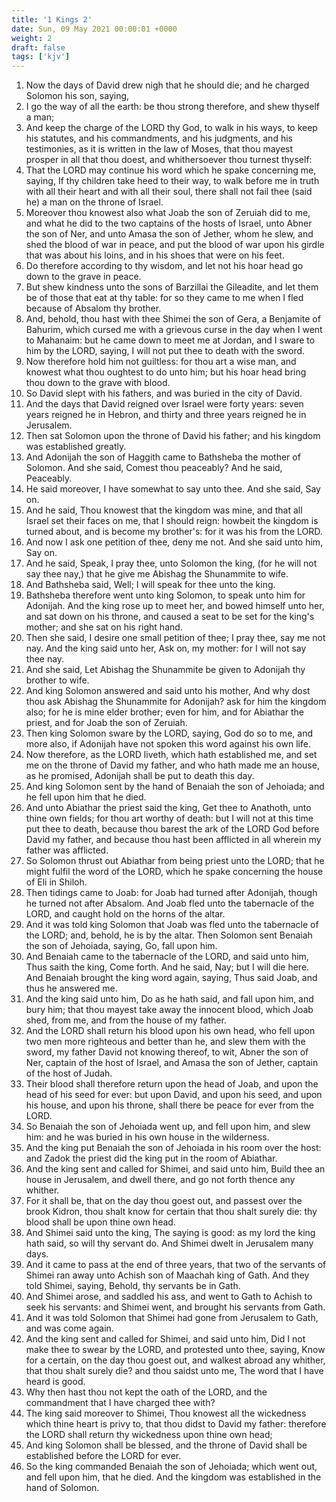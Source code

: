 ```yaml
---
title: '1 Kings 2'
date: Sun, 09 May 2021 00:00:01 +0000
weight: 2
draft: false
tags: ['kjv'] 
---
```


1. Now the days of David drew nigh that he should die; and he charged Solomon his son, saying,
2. I go the way of all the earth: be thou strong therefore, and shew thyself a man;
3. And keep the charge of the LORD thy God, to walk in his ways, to keep his statutes, and his commandments, and his judgments, and his testimonies, as it is written in the law of Moses, that thou mayest prosper in all that thou doest, and whithersoever thou turnest thyself:
4. That the LORD may continue his word which he spake concerning me, saying, If thy children take heed to their way, to walk before me in truth with all their heart and with all their soul, there shall not fail thee (said he) a man on the throne of Israel.
5. Moreover thou knowest also what Joab the son of Zeruiah did to me, and what he did to the two captains of the hosts of Israel, unto Abner the son of Ner, and unto Amasa the son of Jether, whom he slew, and shed the blood of war in peace, and put the blood of war upon his girdle that was about his loins, and in his shoes that were on his feet.
6. Do therefore according to thy wisdom, and let not his hoar head go down to the grave in peace.
7. But shew kindness unto the sons of Barzillai the Gileadite, and let them be of those that eat at thy table: for so they came to me when I fled because of Absalom thy brother.
8. And, behold, thou hast with thee Shimei the son of Gera, a Benjamite of Bahurim, which cursed me with a grievous curse in the day when I went to Mahanaim: but he came down to meet me at Jordan, and I sware to him by the LORD, saying, I will not put thee to death with the sword.
9. Now therefore hold him not guiltless: for thou art a wise man, and knowest what thou oughtest to do unto him; but his hoar head bring thou down to the grave with blood.
10. So David slept with his fathers, and was buried in the city of David.
11. And the days that David reigned over Israel were forty years: seven years reigned he in Hebron, and thirty and three years reigned he in Jerusalem.
12. Then sat Solomon upon the throne of David his father; and his kingdom was established greatly.
13. And Adonijah the son of Haggith came to Bathsheba the mother of Solomon. And she said, Comest thou peaceably? And he said, Peaceably.
14. He said moreover, I have somewhat to say unto thee. And she said, Say on.
15. And he said, Thou knowest that the kingdom was mine, and that all Israel set their faces on me, that I should reign: howbeit the kingdom is turned about, and is become my brother's: for it was his from the LORD.
16. And now I ask one petition of thee, deny me not. And she said unto him, Say on.
17. And he said, Speak, I pray thee, unto Solomon the king, (for he will not say thee nay,) that he give me Abishag the Shunammite to wife.
18. And Bathsheba said, Well; I will speak for thee unto the king.
19. Bathsheba therefore went unto king Solomon, to speak unto him for Adonijah. And the king rose up to meet her, and bowed himself unto her, and sat down on his throne, and caused a seat to be set for the king's mother; and she sat on his right hand.
20. Then she said, I desire one small petition of thee; I pray thee, say me not nay. And the king said unto her, Ask on, my mother: for I will not say thee nay.
21. And she said, Let Abishag the Shunammite be given to Adonijah thy brother to wife.
22. And king Solomon answered and said unto his mother, And why dost thou ask Abishag the Shunammite for Adonijah? ask for him the kingdom also; for he is mine elder brother; even for him, and for Abiathar the priest, and for Joab the son of Zeruiah.
23. Then king Solomon sware by the LORD, saying, God do so to me, and more also, if Adonijah have not spoken this word against his own life.
24. Now therefore, as the LORD liveth, which hath established me, and set me on the throne of David my father, and who hath made me an house, as he promised, Adonijah shall be put to death this day.
25. And king Solomon sent by the hand of Benaiah the son of Jehoiada; and he fell upon him that he died.
26. And unto Abiathar the priest said the king, Get thee to Anathoth, unto thine own fields; for thou art worthy of death: but I will not at this time put thee to death, because thou barest the ark of the LORD God before David my father, and because thou hast been afflicted in all wherein my father was afflicted.
27. So Solomon thrust out Abiathar from being priest unto the LORD; that he might fulfil the word of the LORD, which he spake concerning the house of Eli in Shiloh.
28. Then tidings came to Joab: for Joab had turned after Adonijah, though he turned not after Absalom. And Joab fled unto the tabernacle of the LORD, and caught hold on the horns of the altar.
29. And it was told king Solomon that Joab was fled unto the tabernacle of the LORD; and, behold, he is by the altar. Then Solomon sent Benaiah the son of Jehoiada, saying, Go, fall upon him.
30. And Benaiah came to the tabernacle of the LORD, and said unto him, Thus saith the king, Come forth. And he said, Nay; but I will die here. And Benaiah brought the king word again, saying, Thus said Joab, and thus he answered me.
31. And the king said unto him, Do as he hath said, and fall upon him, and bury him; that thou mayest take away the innocent blood, which Joab shed, from me, and from the house of my father.
32. And the LORD shall return his blood upon his own head, who fell upon two men more righteous and better than he, and slew them with the sword, my father David not knowing thereof, to wit, Abner the son of Ner, captain of the host of Israel, and Amasa the son of Jether, captain of the host of Judah.
33. Their blood shall therefore return upon the head of Joab, and upon the head of his seed for ever: but upon David, and upon his seed, and upon his house, and upon his throne, shall there be peace for ever from the LORD.
34. So Benaiah the son of Jehoiada went up, and fell upon him, and slew him: and he was buried in his own house in the wilderness.
35. And the king put Benaiah the son of Jehoiada in his room over the host: and Zadok the priest did the king put in the room of Abiathar.
36. And the king sent and called for Shimei, and said unto him, Build thee an house in Jerusalem, and dwell there, and go not forth thence any whither.
37. For it shall be, that on the day thou goest out, and passest over the brook Kidron, thou shalt know for certain that thou shalt surely die: thy blood shall be upon thine own head.
38. And Shimei said unto the king, The saying is good: as my lord the king hath said, so will thy servant do. And Shimei dwelt in Jerusalem many days.
39. And it came to pass at the end of three years, that two of the servants of Shimei ran away unto Achish son of Maachah king of Gath. And they told Shimei, saying, Behold, thy servants be in Gath.
40. And Shimei arose, and saddled his ass, and went to Gath to Achish to seek his servants: and Shimei went, and brought his servants from Gath.
41. And it was told Solomon that Shimei had gone from Jerusalem to Gath, and was come again.
42. And the king sent and called for Shimei, and said unto him, Did I not make thee to swear by the LORD, and protested unto thee, saying, Know for a certain, on the day thou goest out, and walkest abroad any whither, that thou shalt surely die? and thou saidst unto me, The word that I have heard is good.
43. Why then hast thou not kept the oath of the LORD, and the commandment that I have charged thee with?
44. The king said moreover to Shimei, Thou knowest all the wickedness which thine heart is privy to, that thou didst to David my father: therefore the LORD shall return thy wickedness upon thine own head;
45. And king Solomon shall be blessed, and the throne of David shall be established before the LORD for ever.
46. So the king commanded Benaiah the son of Jehoiada; which went out, and fell upon him, that he died. And the kingdom was established in the hand of Solomon.
